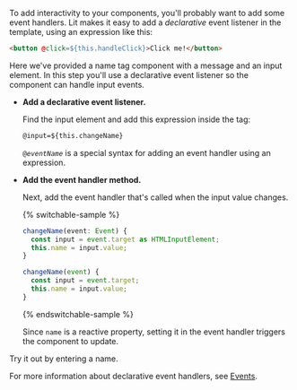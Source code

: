 To add interactivity to your components, you'll probably want to add some event handlers. Lit makes it easy to add a _declarative_ event listener in the template, using an expression like this:

```html
<button @click=${this.handleClick}>Click me!</button>
```

Here we've provided a name tag component with a message and an input element. In this step you'll use a declarative event listener so the component can handle input events.

*   **Add a declarative event listener.**

    Find the input element and add this expression inside the tag:

    ```html
    @input=${this.changeName}
    ```

    <code>@<var>eventName</var></code> is a special syntax for adding an event handler using an expression.

*   **Add the event handler method.**

    Next, add the event handler that's called when the input value changes.


    {% switchable-sample %}

    ```ts
    changeName(event: Event) {
      const input = event.target as HTMLInputElement;
      this.name = input.value;
    }
    ```

    ```js
    changeName(event) {
      const input = event.target;
      this.name = input.value;
    }
    ```

    {% endswitchable-sample %}

    Since `name` is a reactive property, setting it in the event handler triggers the component to update.

Try it out by entering a name.

For more information about declarative event handlers, see [Events](/docs/components/events/).
